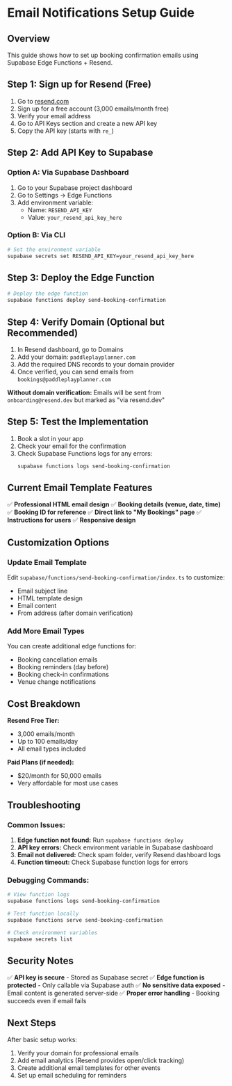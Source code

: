 # Email Notifications Setup Guide

## Overview
This guide shows how to set up booking confirmation emails using Supabase Edge Functions + Resend.

## Step 1: Sign up for Resend (Free)

1. Go to [resend.com](https://resend.com)
2. Sign up for a free account (3,000 emails/month free)
3. Verify your email address
4. Go to API Keys section and create a new API key
5. Copy the API key (starts with `re_`)

## Step 2: Add API Key to Supabase

### Option A: Via Supabase Dashboard
1. Go to your Supabase project dashboard
2. Go to Settings → Edge Functions
3. Add environment variable:
   - Name: `RESEND_API_KEY`
   - Value: `your_resend_api_key_here`

### Option B: Via CLI
```bash
# Set the environment variable
supabase secrets set RESEND_API_KEY=your_resend_api_key_here
```

## Step 3: Deploy the Edge Function

```bash
# Deploy the edge function
supabase functions deploy send-booking-confirmation
```

## Step 4: Verify Domain (Optional but Recommended)

1. In Resend dashboard, go to Domains
2. Add your domain: `paddleplayplanner.com` 
3. Add the required DNS records to your domain provider
4. Once verified, you can send emails from `bookings@paddleplayplanner.com`

**Without domain verification:** Emails will be sent from `onboarding@resend.dev` but marked as "via resend.dev"

## Step 5: Test the Implementation

1. Book a slot in your app
2. Check your email for the confirmation
3. Check Supabase Functions logs for any errors:
   ```bash
   supabase functions logs send-booking-confirmation
   ```

## Current Email Template Features

✅ **Professional HTML email design**
✅ **Booking details (venue, date, time)**  
✅ **Booking ID for reference**
✅ **Direct link to "My Bookings" page**
✅ **Instructions for users**
✅ **Responsive design**

## Customization Options

### Update Email Template
Edit `supabase/functions/send-booking-confirmation/index.ts` to customize:
- Email subject line
- HTML template design
- Email content
- From address (after domain verification)

### Add More Email Types
You can create additional edge functions for:
- Booking cancellation emails
- Booking reminders (day before)
- Booking check-in confirmations
- Venue change notifications

## Cost Breakdown

**Resend Free Tier:**
- 3,000 emails/month
- Up to 100 emails/day
- All email types included

**Paid Plans (if needed):**
- $20/month for 50,000 emails
- Very affordable for most use cases

## Troubleshooting

### Common Issues:
1. **Edge function not found:** Run `supabase functions deploy`
2. **API key errors:** Check environment variable in Supabase dashboard
3. **Email not delivered:** Check spam folder, verify Resend dashboard logs
4. **Function timeout:** Check Supabase function logs for errors

### Debugging Commands:
```bash
# View function logs
supabase functions logs send-booking-confirmation

# Test function locally
supabase functions serve send-booking-confirmation

# Check environment variables
supabase secrets list
```

## Security Notes

✅ **API key is secure** - Stored as Supabase secret
✅ **Edge function is protected** - Only callable via Supabase auth
✅ **No sensitive data exposed** - Email content is generated server-side
✅ **Proper error handling** - Booking succeeds even if email fails

## Next Steps

After basic setup works:
1. Verify your domain for professional emails
2. Add email analytics (Resend provides open/click tracking)
3. Create additional email templates for other events
4. Set up email scheduling for reminders